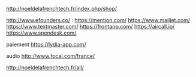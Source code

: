http://noeldelafrenchtech.fr/index.php/shop/

http://www.efounders.co/ :
https://mention.com/
https://www.mailjet.com/
https://www.textmaster.com/
https://frontapp.com/
https://aircall.io/
https://www.spendesk.com/

paiement https://lydia-app.com/

audio http://www.focal.com/france/


http://noeldelafrenchtech.fr/all/
